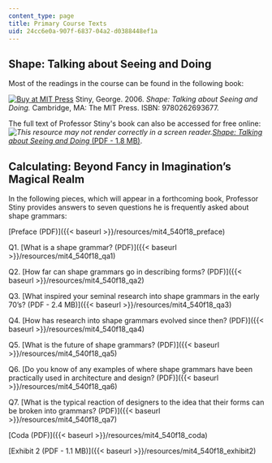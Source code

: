 ```yaml
---
content_type: page
title: Primary Course Texts
uid: 24cc6e0a-907f-6837-04a2-d0388448ef1a
---
```


Shape: Talking about Seeing and Doing
-------------------------------------

Most of the readings in the course can be found in the following book:

[![Buy at MIT Press](/images/mp_logo.gif)](https://mitpress.mit.edu/9780262693677) Stiny, George. 2006. _Shape: Talking about Seeing and Doing._ Cambridge, MA: The MIT Press. ISBN: 9780262693677.

The full text of Professor Stiny's book can also be accessed for free online: _![This resource may not render correctly in a screen reader.](/images/inacessible.gif)_[_Shape: Talking about Seeing and Doing_ (PDF - 1.8 MB)](http://shapetalkingaboutseeinganddoing.org/Shape.pdf).

Calculating: Beyond Fancy in Imagination’s Magical Realm
--------------------------------------------------------

In the following pieces, which will appear in a forthcoming book, Professor Stiny provides answers to seven questions he is frequently asked about shape grammars:

[Preface (PDF)]({{< baseurl >}}/resources/mit4_540f18_preface)

Q1. [What is a shape grammar? (PDF)]({{< baseurl >}}/resources/mit4_540f18_qa1)

Q2. [How far can shape grammars go in describing forms? (PDF)]({{< baseurl >}}/resources/mit4_540f18_qa2)

Q3. [What inspired your seminal research into shape grammars in the early 70’s? (PDF - 2.4 MB)]({{< baseurl >}}/resources/mit4_540f18_qa3)

Q4. [How has research into shape grammars evolved since then? (PDF)]({{< baseurl >}}/resources/mit4_540f18_qa4)

Q5. [What is the future of shape grammars? (PDF)]({{< baseurl >}}/resources/mit4_540f18_qa5)

Q6. [Do you know of any examples of where shape grammars have been practically used in architecture and design? (PDF)]({{< baseurl >}}/resources/mit4_540f18_qa6)

Q7. [What is the typical reaction of designers to the idea that their forms can be broken into grammars? (PDF)]({{< baseurl >}}/resources/mit4_540f18_qa7)

[Coda (PDF)]({{< baseurl >}}/resources/mit4_540f18_coda)

[Exhibit 2 (PDF - 1.1 MB)]({{< baseurl >}}/resources/mit4_540f18_exhibit2)